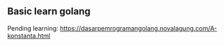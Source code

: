 ## Basic learn golang
Pending learning: https://dasarpemrogramangolang.novalagung.com/A-konstanta.html
